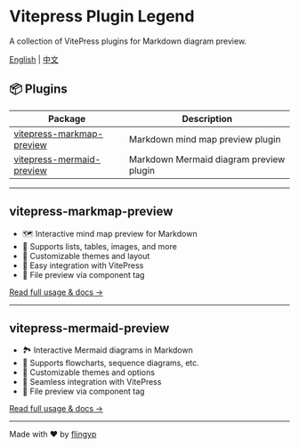 # Vitepress Plugin Legend

A collection of VitePress plugins for Markdown diagram preview.

[English](README.md) | [中文](README.zh-CN.md)

## 📦 Plugins

| Package                                                           | Description                             |
| ----------------------------------------------------------------- | --------------------------------------- |
| [vitepress-markmap-preview](./packages/vitepress-markmap-preview) | Markdown mind map preview plugin        |
| [vitepress-mermaid-preview](./packages/vitepress-mermaid-preview) | Markdown Mermaid diagram preview plugin |

---

## vitepress-markmap-preview

- 🗺️ Interactive mind map preview for Markdown
- 📝 Supports lists, tables, images, and more
- 🎨 Customizable themes and layout
- 🔧 Easy integration with VitePress
- 📁 File preview via component tag

[Read full usage & docs →](./packages/vitepress-markmap-preview/README.md)

---

## vitepress-mermaid-preview

- 🏞️ Interactive Mermaid diagrams in Markdown
- 📝 Supports flowcharts, sequence diagrams, etc.
- 🎨 Customizable themes and options
- 🔧 Seamless integration with VitePress
- 📁 File preview via component tag

[Read full usage & docs →](./packages/vitepress-mermaid-preview/README.md)

---

Made with ❤️ by [flingyp](https://github.com/flingyp)
